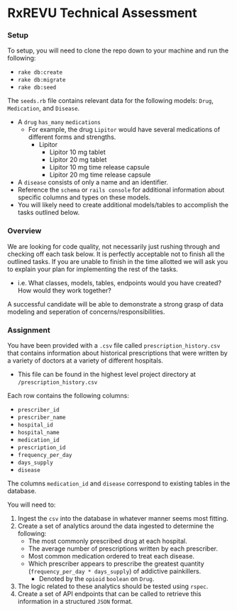 # RxREVU Technical Assessment

### Setup

To setup, you will need to clone the repo down to your machine and run the following:

* `rake db:create`
* `rake db:migrate`
* `rake db:seed`

The `seeds.rb` file contains relevant data for the following models: `Drug`, `Medication`, and `Disease`.
* A `drug` `has_many` `medications`
    * For example, the drug `Lipitor` would have several medications of different forms and strengths.
        * Lipitor
            * Lipitor 10 mg tablet
            * Lipitor 20 mg tablet
            * Lipitor 10 mg time release capsule
            * Lipitor 20 mg time release capsule
* A `disease` consists of only a name and an identifier.
* Reference the `schema` or `rails console` for additional information about specific columns and types on these models.
* You will likely need to create additional models/tables to accomplish the tasks outlined below. 

### Overview
We are looking for code quality, not necessarily just rushing through and checking off each task below. It is perfectly acceptable not to finish all the outlined tasks. If you are unable to finish in the time allotted we will ask you to explain your plan for implementing the rest of the tasks.
* i.e. What classes, models, tables, endpoints would you have created? How would they work together?

A successful candidate will be able to demonstrate a strong grasp of data modeling and seperation of concerns/responsibilities.

### Assignment

You have been provided with a `.csv` file called `prescription_history.csv` that contains information about historical prescriptions that were written by a variety of doctors at a variety of different hospitals.
* This file can be found in the highest level project directory at `/prescription_history.csv` 

Each row contains the following columns:
* `prescriber_id`
* `prescriber_name`
* `hospital_id`
* `hospital_name`
* `medication_id`
* `prescription_id`
* `frequency_per_day`
* `days_supply`
* `disease`

The columns `medication_id` and `disease` correspond to existing tables in the database. 

You will need to:

1. Ingest the `csv` into the database in whatever manner seems most fitting.
2.  Create a set of analytics around the data ingested to determine the following:
    * The most commonly prescribed drug at each hospital.
    * The average number of prescriptions written by each prescriber.
    * Most common medication ordered to treat each disease.
    * Which prescriber appears to prescribe the greatest quantity (`frequency_per_day * days_supply`) of addictive painkillers.
        * Denoted by the `opioid` `boolean` on `Drug`.
3. The logic related to these analytics should be tested using `rspec`.
4. Create a set of API endpoints that can be called to retrieve this information in a structured `JSON` format.











